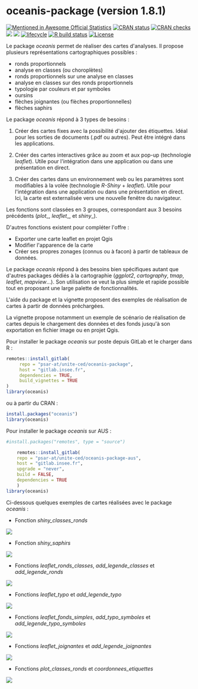 
# oceanis-package (version 1.8.1)

<!-- badges: start -->
[![Mentioned in Awesome Official Statistics ](https://awesome.re/mentioned-badge.svg)](https://github.com/SNStatComp/awesome-official-statistics-software)
[![CRAN status](https://www.r-pkg.org/badges/version/oceanis)](https://cran.r-project.org/package=oceanis)
[![CRAN checks](https://cranchecks.info/badges/worst/oceanis)](https://cran.r-project.org/web/checks/check_results_oceanis.html) 
[![](https://cranlogs.r-pkg.org/badges/oceanis?color=brightgreen)](https://cran.r-project.org/package=oceanis)
[![](https://cranlogs.r-pkg.org/badges/grand-total/oceanis?color=brightgreen)](https://cran.r-project.org/package=oceanis)
[![lifecycle](https://img.shields.io/badge/lifecycle-stable-green.svg)](https://lifecycle.r-lib.org/articles/stages.html)
[![R build status](https://github.com/insee-psar-at/oceanis-package/workflows/R-CMD-check/badge.svg)](https://github.com/insee-psar-at/oceanis-package/actions)
[![License](http://img.shields.io/badge/license-GPL%20%28%3E=%202%29-brightgreen.svg?style=flat)](http://www.gnu.org/licenses/gpl-2.0.html)
<!-- badges: end -->

Le package _oceanis_ permet de réaliser des cartes d'analyses. Il propose plusieurs représentations cartographiques possibles :
+ ronds proportionnels
+ analyse en classes (ou choroplètes)
+ ronds proportionnels sur une analyse en classes
+ analyse en classes sur des ronds proportionnels
+ typologie par couleurs et par symboles
+ oursins
+ flèches joignantes (ou flèches proportionnelles)
+ flèches saphirs

Le package _oceanis_ répond à 3 types de besoins :

1. Créer des cartes fixes avec la possibilité d'ajouter des étiquettes. Idéal pour les sorties de documents (.pdf ou autres). Peut être intégré dans les applications.

2. Créer des cartes interactives grâce au zoom et aux pop-up (technologie _leaflet_). Utile pour l'intégration dans une application ou dans une présentation en direct.

3. Créer des cartes dans un environnement web ou les paramètres sont modifiables à la volée (technologie _R-Shiny_ + _leaflet_). Utile pour l'intégration dans une application ou dans une présentation en direct. Ici, la carte est externalisée vers une nouvelle fenêtre du navigateur.

Les fonctions sont classées en 3 groupes, correspondant aux 3 besoins précédents (_plot__, _leaflet__, et _shiny__).

D'autres fonctions existent pour compléter l'offre :
+ Exporter une carte leaflet en projet Qgis
+ Modifier l'apparence de la carte
+ Créer ses propres zonages (connus ou à facon) à partir de tableaux de données.

Le package _oceanis_ répond à des besoins bien spécifiques autant que d'autres packages dédiés à la cartographie (_ggplot2_, _cartography_, _tmap_, _leaflet_, _mapview_...). Son utilisation se veut la plus simple et rapide possible tout en proposant une large palette de fonctionnalités.

L'aide du package et la vignette proposent des exemples de réalisation de cartes à partir de données préchargées.

La vignette propose notamment un exemple de scénario de réalisation de cartes depuis le chargement des données et des fonds jusqu'à son exportation en fichier image ou en projet Qgis.

Pour installer le package _oceanis_ sur poste depuis GitLab et le charger dans R :
```r
remotes::install_gitlab(
     repo = "psar-at/unite-ced/oceanis-package",
     host = "gitlab.insee.fr",
     dependencies = TRUE,
     build_vignettes = TRUE
)
library(oceanis)
```
ou à partir du CRAN :
```r
install.packages("oceanis")
library(oceanis)
```
Pour installer le package _oceanis_ sur AUS :
```r
#install.packages("remotes", type = "source")

    remotes::install_gitlab(
    repo = "psar-at/unite-ced/oceanis-package-aus",
    host = "gitlab.insee.fr", 
    upgrade = "never",
    build = FALSE,
    dependencies = TRUE
    )
library(oceanis)
```

Ci-dessous quelques exemples de cartes réalisées avec le package _oceanis_ :

- Fonction _shiny_classes_ronds_

![](vignettes/images/readme_shiny_ac_rp.png)

- Fonction _shiny_saphirs_

![](vignettes/images/readme_shiny_fs.png)

- Fonctions _leaflet_ronds_classes_, _add_legende_classes_ et _add_legende_ronds_

![](vignettes/images/readme_leaflet_rp_ac.png)

- Fonctions _leaflet_typo_ et _add_legende_typo_

![](vignettes/images/readme_leaflet_typo.png)

- Fonctions _leaflet_fonds_simples_, _add_typo_symboles_ et _add_legende_typo_symboles_

![](vignettes/images/readme_leaflet_typo_symbole.png)

- Fonctions _leaflet_joignantes_ et _add_legende_joignantes_

![](vignettes/images/readme_leaflet_fj.png)

- Fonctions _plot_classes_ronds_ et _coordonnees_etiquettes_

![](vignettes/images/readme_plot_ac_rp.png)

